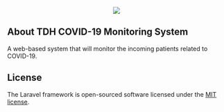 <p align="center"><img src="https://laravel.com/assets/img/components/logo-laravel.svg"></p>


## About TDH COVID-19 Monitoring System

A web-based system that will monitor the incoming patients related to COVID-19.

## License

The Laravel framework is open-sourced software licensed under the [MIT license](https://opensource.org/licenses/MIT).
